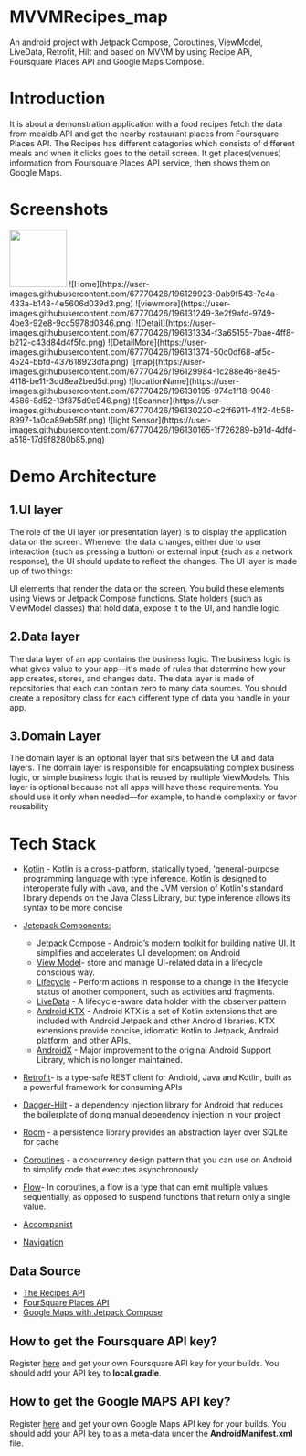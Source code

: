 # MVVMRecipes_map
An android  project with Jetpack Compose, Coroutines, ViewModel, LiveData, Retrofit, Hilt and based on MVVM by using Recipe APi, Foursquare Places API and Google Maps Compose.
# Introduction
It is about a demonstration application with a food recipes fetch the data from mealdb API and get the nearby restaurant places from Foursquare Places API. The Recipes has different catagories which consists of different meals and when it clicks goes to the detail screen. It get places(venues) information from Foursquare Places API service, then shows them on Google Maps. 

# Screenshots


<img src="[https://your-image-url.type](https://user-images.githubusercontent.com/67770426/196130031-827595f3-3fa4-4b52-89f1-429a0f38a966.png)" width="100" height="100">
![Home](https://user-images.githubusercontent.com/67770426/196129923-0ab9f543-7c4a-433a-b148-4e5606d039d3.png)
![viewmore](https://user-images.githubusercontent.com/67770426/196131249-3e2f9afd-9749-4be3-92e8-9cc5978d0346.png)
![Detail](https://user-images.githubusercontent.com/67770426/196131334-f3a65155-7bae-4ff8-b212-c43d84d4f5fc.png)
![DetailMore](https://user-images.githubusercontent.com/67770426/196131374-50c0df68-af5c-4524-bbfd-437618923dfa.png)
![map](https://user-images.githubusercontent.com/67770426/196129984-1c288e46-8e45-4118-be11-3dd8ea2bed5d.png)
![locationName](https://user-images.githubusercontent.com/67770426/196130195-974c1f18-9048-4586-8d52-13f875d9e946.png)
![Scanner](https://user-images.githubusercontent.com/67770426/196130220-c2ff6911-41f2-4b58-8997-1a0ca89eb58f.png)
![light Sensor](https://user-images.githubusercontent.com/67770426/196130165-1f726289-b91d-4dfd-a518-17d9f8280b85.png)



# Demo Architecture
## 1.UI layer
The role of the UI layer (or presentation layer) is to display the application data on the screen. Whenever the data changes, either due to user interaction (such as pressing a button) or external input (such as a network response), the UI should update to reflect the changes. The UI layer is made up of two things:

UI elements that render the data on the screen. You build these elements using Views or Jetpack Compose functions.
State holders (such as ViewModel classes) that hold data, expose it to the UI, and handle logic.

## 2.Data layer
The data layer of an app contains the business logic. 
The business logic is what gives value to your app—it's
made of rules that determine how your app creates, stores,
and changes data. The data layer is made of repositories 
that each can contain zero to many data sources. 
You should create a repository class for each different
type of data you handle in your app.

## 3.Domain Layer
The domain layer is an optional layer that sits between the
UI and data layers. The domain layer is responsible for 
encapsulating complex business logic, or simple business 
logic that is reused by multiple ViewModels. This layer is
optional because not all apps will have these requirements.
You should use it only when needed—for example, to handle
complexity or favor reusability

# Tech Stack
- [Kotlin](https://kotlinlang.org/docs/home.html) - Kotlin is a cross-platform, statically typed,
'general-purpose programming language with type inference. 
Kotlin is designed to interoperate fully with Java, and the 
JVM version of Kotlin's standard library depends on the Java 
Class Library, but type inference allows its syntax to be more concise
- [Jetepack Components:](https://developer.android.com/topic/architecture?gclid=Cj0KCQjw8O-VBhCpARIsACMvVLOH1satX45o9f4PMQ4Sxr7bG9myl6-KZL9nYda8PJsHV7m2uJL8bzgaAmqiEALw_wcB&gclsrc=aw.ds)
   - [Jetpack Compose](https://developer.android.com/jetpack/compose?gclid=Cj0KCQjwhqaVBhCxARIsAHK1tiMMwHsxQ8Z25jyEdtLha9erq11wROoEfL6RqpGMprgbDTNuMO3_Ri8aAu5EEALw_wcB&gclsrc=aw.ds) - Android’s modern toolkit for building native UI. It simplifies and accelerates UI development on Android
   - [View Model](https://developer.android.com/topic/libraries/architecture/viewmodel)- store and manage UI-related data in a lifecycle conscious way.
   - [Lifecycle](https://developer.android.com/topic/libraries/architecture/lifecycle) - Perform actions in response to a change in the lifecycle status
      of another component, such as activities and fragments.
   - [LiveData](https://developer.android.com/topic/libraries/architecture/livedata.html) - A lifecycle-aware data holder with the observer pattern
   - [Android KTX](https://developer.android.com/kotlin/ktx.html) - Android KTX is a set of Kotlin extensions that are included
     with Android Jetpack and other Android libraries. KTX extensions provide
     concise, idiomatic Kotlin to Jetpack, Android platform, and other APIs.
   - [AndroidX](https://developer.android.com/jetpack/androidx) - Major improvement to the original Android Support Library, which is no longer maintained.
- [Retrofit](https://github.com/square/retrofit)- is a type-safe REST client for Android, 
      Java and Kotlin, built as a powerful framework for consuming APIs
- [Dagger-Hilt](https://dagger.dev/hilt/) - a dependency injection library for Android 
     that reduces the boilerplate of doing manual dependency injection in your project
- [Room](https://developer.android.com/training/data-storage/room) - a persistence library provides an abstraction layer over SQLite for cache

- [Coroutines](https://developer.android.com/kotlin/coroutines) - a concurrency design pattern that you can use on Android to simplify 
  code that executes asynchronously

- [Flow](https://developer.android.com/kotlin/flow)- In coroutines, a flow is a type that
    can emit multiple values sequentially, as opposed to suspend functions that return only a single value.
- [Accompanist](https://github.com/google/accompanist)   
- [Navigation](https://developer.android.com/guide/navigation)
  
## Data Source
- [The Recipes API](https://www.themealdb.com/api.php) 
- [FourSquare Places API](https://developer.foursquare.com/docs/places-api-getting-started)
- [Google Maps with Jetpack Compose](https://developers.google.com/maps/documentation/android-sdk/maps-compose)
## How to get the Foursquare API key?
Register [here](https://developer.foursquare.com/docs/manage-api-keys) and 
get your own Foursquare API key for your builds. You should add your API key to **local.gradle**.
## How to get the Google MAPS API key?
Register [here](https://developers.google.com/maps/documentation/android-sdk/maps-compose) and 
get your own Google Maps API key for your builds. You should add your API key to as a meta-data under the **AndroidManifest.xml** file.
